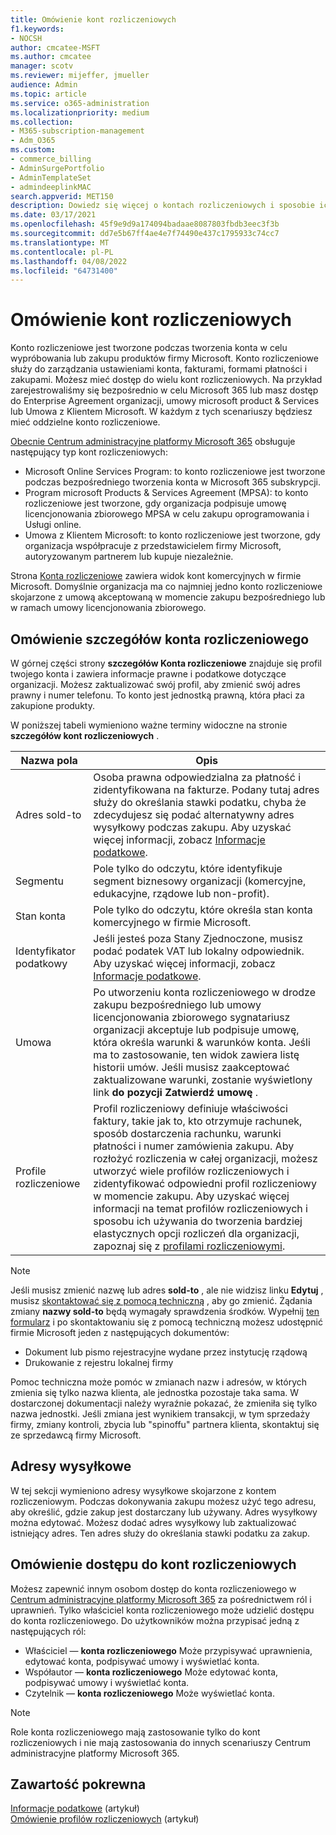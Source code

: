 ```yaml
---
title: Omówienie kont rozliczeniowych
f1.keywords:
- NOCSH
author: cmcatee-MSFT
ms.author: cmcatee
manager: scotv
ms.reviewer: mijeffer, jmueller
audience: Admin
ms.topic: article
ms.service: o365-administration
ms.localizationpriority: medium
ms.collection:
- M365-subscription-management
- Adm_O365
ms.custom:
- commerce_billing
- AdminSurgePortfolio
- AdminTemplateSet
- admindeeplinkMAC
search.appverid: MET150
description: Dowiedz się więcej o kontach rozliczeniowych i sposobie ich użycia do zarządzania ustawieniami konta, fakturami, formami płatności i zakupami.
ms.date: 03/17/2021
ms.openlocfilehash: 45f9e9d9a174094badaae8087803fbdb3eec3f3b
ms.sourcegitcommit: dd7e5b67ff4ae4e7f74490e437c1795933c74cc7
ms.translationtype: MT
ms.contentlocale: pl-PL
ms.lasthandoff: 04/08/2022
ms.locfileid: "64731400"
---
```

# <a name="understand-billing-accounts"></a>Omówienie kont rozliczeniowych

Konto rozliczeniowe jest tworzone podczas tworzenia konta w celu wypróbowania lub zakupu produktów firmy Microsoft. Konto rozliczeniowe służy do zarządzania ustawieniami konta, fakturami, formami płatności i zakupami. Możesz mieć dostęp do wielu kont rozliczeniowych. Na przykład zarejestrowaliśmy się bezpośrednio w celu Microsoft 365 lub masz dostęp do Enterprise Agreement organizacji, umowy microsoft product & Services lub Umowa z Klientem Microsoft. W każdym z tych scenariuszy będziesz mieć oddzielne konto rozliczeniowe.

<a href="https://go.microsoft.com/fwlink/p/?linkid=2024339" target="_blank">Obecnie Centrum administracyjne platformy Microsoft 365</a> obsługuje następujący typ kont rozliczeniowych:

- Microsoft Online Services Program: to konto rozliczeniowe jest tworzone podczas bezpośredniego tworzenia konta w Microsoft 365 subskrypcji.
- Program microsoft Products & Services Agreement (MPSA): to konto rozliczeniowe jest tworzone, gdy organizacja podpisuje umowę licencjonowania zbiorowego MPSA w celu zakupu oprogramowania i Usługi online.
- Umowa z Klientem Microsoft: to konto rozliczeniowe jest tworzone, gdy organizacja współpracuje z przedstawicielem firmy Microsoft, autoryzowanym partnerem lub kupuje niezależnie.

Strona <a href="https://go.microsoft.com/fwlink/p/?linkid=2084771" target="_blank">Konta rozliczeniowe</a> zawiera widok kont komercyjnych w firmie Microsoft. Domyślnie organizacja ma co najmniej jedno konto rozliczeniowe skojarzone z umową akceptowaną w momencie zakupu bezpośredniego lub w ramach umowy licencjonowania zbiorowego.

## <a name="understand-billing-account-details"></a>Omówienie szczegółów konta rozliczeniowego

W górnej części strony **szczegółów Konta rozliczeniowe** znajduje się profil twojego konta i zawiera informacje prawne i podatkowe dotyczące organizacji. Możesz zaktualizować swój profil, aby zmienić swój adres prawny i numer telefonu. To konto jest jednostką prawną, która płaci za zakupione produkty.

W poniższej tabeli wymieniono ważne terminy widoczne na stronie **szczegółów kont rozliczeniowych** .

| Nazwa pola | Opis |
|------------------|------------------------------------------------------------------------------------------------------------------------------------------------------------------------------------------------------------------------------------------------------------------------------|
| Adres sold-to | Osoba prawna odpowiedzialna za płatność i zidentyfikowana na fakturze. Podany tutaj adres służy do określania stawki podatku, chyba że zdecydujesz się podać alternatywny adres wysyłkowy podczas zakupu. Aby uzyskać więcej informacji, zobacz [Informacje podatkowe](billing-and-payments/tax-information.md). |
| Segmentu | Pole tylko do odczytu, które identyfikuje segment biznesowy organizacji (komercyjne, edukacyjne, rządowe lub non-profit). |
| Stan konta | Pole tylko do odczytu, które określa stan konta komercyjnego w firmie Microsoft. |
| Identyfikator podatkowy | Jeśli jesteś poza Stany Zjednoczone, musisz podać podatek VAT lub lokalny odpowiednik. Aby uzyskać więcej informacji, zobacz [Informacje podatkowe](billing-and-payments/tax-information.md). |
| Umowa | Po utworzeniu konta rozliczeniowego w drodze zakupu bezpośredniego lub umowy licencjonowania zbiorowego sygnatariusz organizacji akceptuje lub podpisuje umowę, która określa warunki & warunków konta. Jeśli ma to zastosowanie, ten widok zawiera listę historii umów. Jeśli musisz zaakceptować zaktualizowane warunki, zostanie wyświetlony link **do pozycji Zatwierdź umowę** . |
| Profile rozliczeniowe | Profil rozliczeniowy definiuje właściwości faktury, takie jak to, kto otrzymuje rachunek, sposób dostarczenia rachunku, warunki płatności i numer zamówienia zakupu. Aby rozłożyć rozliczenia w całej organizacji, możesz utworzyć wiele profilów rozliczeniowych i zidentyfikować odpowiedni profil rozliczeniowy w momencie zakupu. Aby uzyskać więcej informacji na temat profilów rozliczeniowych i sposobu ich używania do tworzenia bardziej elastycznych opcji rozliczeń dla organizacji, zapoznaj się z [profilami rozliczeniowymi](billing-and-payments/manage-billing-profiles.md). |

> [!NOTE]
> Jeśli musisz zmienić nazwę lub adres **sold-to** , ale nie widzisz linku **Edytuj** , musisz [skontaktować się z pomocą techniczną](../admin/get-help-support.md) , aby go zmienić. Żądania zmiany **nazwy sold-to** będą wymagały sprawdzenia środków. Wypełnij [ten formularz](https://www.microsoft.com/download/details.aspx?id=102732) i po skontaktowaniu się z pomocą techniczną możesz udostępnić firmie Microsoft jeden z następujących dokumentów:
>
> - Dokument lub pismo rejestracyjne wydane przez instytucję rządową
> - Drukowanie z rejestru lokalnej firmy
>
> Pomoc techniczna może pomóc w zmianach nazw i adresów, w których zmienia się tylko nazwa klienta, ale jednostka pozostaje taka sama. W dostarczonej dokumentacji należy wyraźnie pokazać, że zmieniła się tylko nazwa jednostki. Jeśli zmiana jest wynikiem transakcji, w tym sprzedaży firmy, zmiany kontroli, zbycia lub "spinoffu" partnera klienta, skontaktuj się ze sprzedawcą firmy Microsoft.

## <a name="shipping-addresses"></a>Adresy wysyłkowe

W tej sekcji wymieniono adresy wysyłkowe skojarzone z kontem rozliczeniowym. Podczas dokonywania zakupu możesz użyć tego adresu, aby określić, gdzie zakup jest dostarczany lub używany. Adres wysyłkowy można edytować. Możesz dodać adres wysyłkowy lub zaktualizować istniejący adres. Ten adres służy do określania stawki podatku za zakup.

## <a name="understand-access-to-billing-accounts"></a>Omówienie dostępu do kont rozliczeniowych

Możesz zapewnić innym osobom dostęp do konta rozliczeniowego w <a href="https://go.microsoft.com/fwlink/p/?linkid=2024339" target="_blank">Centrum administracyjne platformy Microsoft 365</a> za pośrednictwem ról i uprawnień. Tylko właściciel konta rozliczeniowego może udzielić dostępu do konta rozliczeniowego. Do użytkowników można przypisać jedną z następujących ról:

- Właściciel &mdash; **konta rozliczeniowego** Może przypisywać uprawnienia, edytować konta, podpisywać umowy i wyświetlać konta.
- Współautor &mdash; **konta rozliczeniowego** Może edytować konta, podpisywać umowy i wyświetlać konta.
- Czytelnik &mdash; **konta rozliczeniowego** Może wyświetlać konta.

> [!Note]
> Role konta rozliczeniowego mają zastosowanie tylko do kont rozliczeniowych i nie mają zastosowania do innych scenariuszy Centrum administracyjne platformy Microsoft 365.

## <a name="related-content"></a>Zawartość pokrewna

[Informacje podatkowe](billing-and-payments/tax-information.md) (artykuł) \
[Omówienie profilów rozliczeniowych](billing-and-payments/manage-billing-profiles.md) (artykuł)
